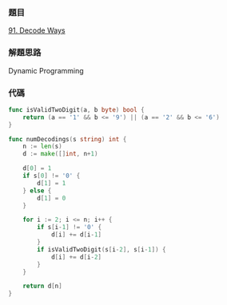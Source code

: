 ### 題目

[91. Decode Ways](https://leetcode.com/problems/decode-ways/)

### 解題思路

Dynamic Programming

### 代碼

```go
func isValidTwoDigit(a, b byte) bool {
	return (a == '1' && b <= '9') || (a == '2' && b <= '6')
}

func numDecodings(s string) int {
	n := len(s)
	d := make([]int, n+1)

	d[0] = 1
	if s[0] != '0' {
		d[1] = 1
	} else {
		d[1] = 0
	}

	for i := 2; i <= n; i++ {
		if s[i-1] != '0' {
			d[i] += d[i-1]
		}
		if isValidTwoDigit(s[i-2], s[i-1]) {
			d[i] += d[i-2]
		}
	}

	return d[n]
}
```

